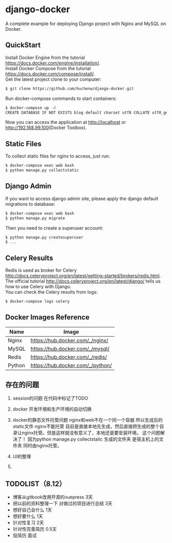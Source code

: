 # django-docker
A complete example for deploying Django project with Nginx and MySQL on Docker.
## QuickStart
Install Docker Engine from the tutorial <https://docs.docker.com/engine/installation/>.</br>
Install Docker Compose from the tutorial <https://docs.docker.com/compose/install/>.</br>
Get the latest project clone to your computer:
```bash
$ git clone https://github.com/huchenw/django-docker.git
```
Run docker-compose commands to start containers:
```bash
$ docker-compose up -d
CREATE DATABASE IF NOT EXISTS blog default charset utf8 COLLATE utf8_general_ci;
```



Now you can access the application at <http://localhost> or <http://192.168.99.100>(Docker Toolbox).</br>
## Static Files
To collect static files for nginx to access, just run:
```bash
$ docker-compose exec web bash
$ python manage.py collectstatic
```
## Django Admin
If you want to access django admin site, please apply the django default migrations to database:
```bash
$ docker-compose exec web bash
$ python manage.py migrate
```
Then you need to create a superuser account:
```bash
$ python manage.py createsuperuser
$ ...
```
## Celery Results
Redis is used as broker for Celery <http://docs.celeryproject.org/en/latest/getting-started/brokers/redis.html>.</br>
The official tutorial <http://docs.celeryproject.org/en/latest/django/> tells us how to use Celery with Django.</br>
You can check the Celery results from logs:
```bash
$ docker-compose logs celery
```
## Docker Images Reference

| Name   | Image                              |
| ------ | ---------------------------------- |
| Nginx  | <https://hub.docker.com/_/nginx/>  |
| MySQL  | <https://hub.docker.com/_/mysql/>  |
| Redis  | <https://hub.docker.com/_/redis/>  |
| Python | <https://hub.docker.com/_/python/> |


## 存在的问题

1. session的问题 在代码中标记了TODO

2. docker 开发环境和生产环境的自动切换

3. docker的静态文件托管问题 nginx和web不在一个同一个容器 所以生成后的static文件 nginx不能托管 目前是直接本地先生成，然后直接把生成的整个目录让nginx托管。但是这样就没有意义了，本地还是要安装环境。
这个问题解决了！ 因为python manage.py collectstatic 生成的文件夹 是宿主机上的文件夹 同时由nginx托管。

4. UI的整理

5. 

## TODOLIST（8.12）

- 博客从gitbook改用开源的vuepress 3天
- 把以前的资料整理一下 对做过的项目进行总结 3天
- 想好自己会什么 1天
- 想好要什么 1天
- 针对性复习 2天
- 针对性完善简历 0.5天
- 投简历 面试
